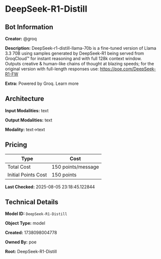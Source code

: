 # DeepSeek-R1-Distill

## Bot Information

**Creator:** @groq

**Description:** DeepSeek-r1-distill-llama-70b is a fine-tuned version of Llama 3.3 70B using samples generated by DeepSeek-R1 being served from GroqCloud™ for instant reasoning and with full 128k context window. Outputs creative & human-like chains of thought at blazing speeds; for the original version with full-length responses use: https://poe.com/DeepSeek-R1-FW

**Extra:** Powered by Groq. Learn more


## Architecture

**Input Modalities:** text

**Output Modalities:** text

**Modality:** text->text


## Pricing

| Type | Cost |
|------|------|
| Total Cost | 150 points/message |
| Initial Points Cost | 150 points |

**Last Checked:** 2025-08-05 23:18:45.122844


## Technical Details

**Model ID:** `DeepSeek-R1-Distill`

**Object Type:** model

**Created:** 1738098004778

**Owned By:** poe

**Root:** DeepSeek-R1-Distill
